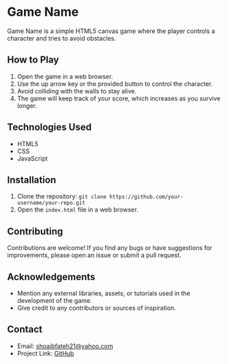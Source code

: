 # Game Name

Game Name is a simple HTML5 canvas game where the player controls a character and tries to avoid obstacles.

## How to Play

1. Open the game in a web browser.
2. Use the up arrow key or the provided button to control the character.
3. Avoid colliding with the walls to stay alive.
4. The game will keep track of your score, which increases as you survive longer.

## Technologies Used

- HTML5
- CSS
- JavaScript

## Installation

1. Clone the repository: `git clone https://github.com/your-username/your-repo.git`
2. Open the `index.html` file in a web browser.

## Contributing

Contributions are welcome! If you find any bugs or have suggestions for improvements, please open an issue or submit a pull request.

## Acknowledgements

- Mention any external libraries, assets, or tutorials used in the development of the game.
- Give credit to any contributors or sources of inspiration.

## Contact

- Email: [shoaibfateh21@yahoo.com](mailto:shoaibfateh21@yahoo.com)
- Project Link: [GitHub](https://github.com/shoaib-fateh/accelerate)
